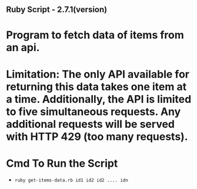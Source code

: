 ## Ruby Script - 2.7.1(version)

# Program to fetch data of items from an api.
# Limitation: The only API available for returning this data takes one item at a time. Additionally, the API is limited to five simultaneous requests. Any additional requests will be served with HTTP 429 (too many requests).


# Cmd To Run the Script

- `ruby get-items-data.rb id1 id2 id2 .... idn`
